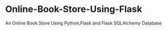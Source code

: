 # Online-Book-Store-Using-Flask
An Online Book Store Using Python,Flask and Flask SQLAlchemy Database
